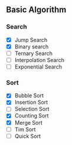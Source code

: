 ## Basic Algorithm

### Search 

- [X] Jump Search
- [x] Binary search
- [ ] Ternary Search
- [ ] Interpolation Search
- [ ] Exponential Search

### Sort

- [X] Bubble Sort 
- [X] Insertion Sort
- [ ] Selection Sort
- [X] Counting Sort 
- [X] Merge Sort
- [ ] Tim Sort
- [ ] Quick Sort